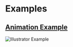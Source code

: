 # Examples
## [Animation Example](https://arikmackenburg.github.io/Examples/)
![Illustrator Example](./illustrator/Draft.svg)
